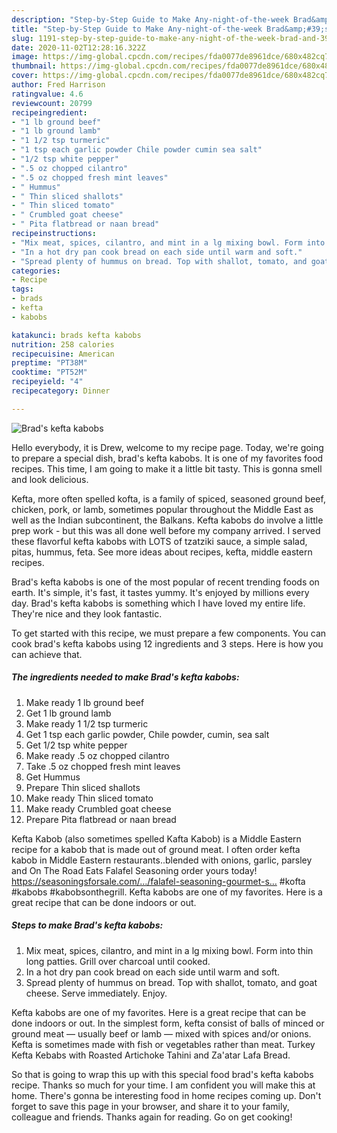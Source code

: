 ```yaml
---
description: "Step-by-Step Guide to Make Any-night-of-the-week Brad&amp;#39;s kefta kabobs"
title: "Step-by-Step Guide to Make Any-night-of-the-week Brad&amp;#39;s kefta kabobs"
slug: 1191-step-by-step-guide-to-make-any-night-of-the-week-brad-and-39-s-kefta-kabobs
date: 2020-11-02T12:28:16.322Z
image: https://img-global.cpcdn.com/recipes/fda0077de8961dce/680x482cq70/brads-kefta-kabobs-recipe-main-photo.jpg
thumbnail: https://img-global.cpcdn.com/recipes/fda0077de8961dce/680x482cq70/brads-kefta-kabobs-recipe-main-photo.jpg
cover: https://img-global.cpcdn.com/recipes/fda0077de8961dce/680x482cq70/brads-kefta-kabobs-recipe-main-photo.jpg
author: Fred Harrison
ratingvalue: 4.6
reviewcount: 20799
recipeingredient:
- "1 lb ground beef"
- "1 lb ground lamb"
- "1 1/2 tsp turmeric"
- "1 tsp each garlic powder Chile powder cumin sea salt"
- "1/2 tsp white pepper"
- ".5 oz chopped cilantro"
- ".5 oz chopped fresh mint leaves"
- " Hummus"
- " Thin sliced shallots"
- " Thin sliced tomato"
- " Crumbled goat cheese"
- " Pita flatbread or naan bread"
recipeinstructions:
- "Mix meat, spices, cilantro, and mint in a lg mixing bowl. Form into thin long patties. Grill over charcoal until cooked."
- "In a hot dry pan cook bread on each side until warm and soft."
- "Spread plenty of hummus on bread. Top with shallot, tomato, and goat cheese. Serve immediately. Enjoy."
categories:
- Recipe
tags:
- brads
- kefta
- kabobs

katakunci: brads kefta kabobs 
nutrition: 258 calories
recipecuisine: American
preptime: "PT38M"
cooktime: "PT52M"
recipeyield: "4"
recipecategory: Dinner

---
```



![Brad&#39;s kefta kabobs](https://img-global.cpcdn.com/recipes/fda0077de8961dce/680x482cq70/brads-kefta-kabobs-recipe-main-photo.jpg)

Hello everybody, it is Drew, welcome to my recipe page. Today, we're going to prepare a special dish, brad&#39;s kefta kabobs. It is one of my favorites food recipes. This time, I am going to make it a little bit tasty. This is gonna smell and look delicious.

Kefta, more often spelled kofta, is a family of spiced, seasoned ground beef, chicken, pork, or lamb, sometimes popular throughout the Middle East as well as the Indian subcontinent, the Balkans. Kefta kabobs do involve a little prep work - but this was all done well before my company arrived. I served these flavorful kefta kabobs with LOTS of tzatziki sauce, a simple salad, pitas, hummus, feta. See more ideas about recipes, kefta, middle eastern recipes.

Brad&#39;s kefta kabobs is one of the most popular of recent trending foods on earth. It's simple, it's fast, it tastes yummy. It's enjoyed by millions every day. Brad&#39;s kefta kabobs is something which I have loved my entire life. They're nice and they look fantastic.


To get started with this recipe, we must prepare a few components. You can cook brad&#39;s kefta kabobs using 12 ingredients and 3 steps. Here is how you can achieve that.

<!--inarticleads1-->

##### The ingredients needed to make Brad&#39;s kefta kabobs:

1. Make ready 1 lb ground beef
1. Get 1 lb ground lamb
1. Make ready 1 1/2 tsp turmeric
1. Get 1 tsp each garlic powder, Chile powder, cumin, sea salt
1. Get 1/2 tsp white pepper
1. Make ready .5 oz chopped cilantro
1. Take .5 oz chopped fresh mint leaves
1. Get  Hummus
1. Prepare  Thin sliced shallots
1. Make ready  Thin sliced tomato
1. Make ready  Crumbled goat cheese
1. Prepare  Pita flatbread or naan bread


Kefta Kabob (also sometimes spelled Kafta Kabob) is a Middle Eastern recipe for a kabob that is made out of ground meat. I often order kefta kabob in Middle Eastern restaurants..blended with onions, garlic, parsley and On The Road Eats Falafel Seasoning order yours today! https://seasoningsforsale.com/…/falafel-seasoning-gourmet-s… #kofta #kabobs #kabobsonthegrill. Kefta kabobs are one of my favorites. Here is a great recipe that can be done indoors or out. 

<!--inarticleads2-->

##### Steps to make Brad&#39;s kefta kabobs:

1. Mix meat, spices, cilantro, and mint in a lg mixing bowl. Form into thin long patties. Grill over charcoal until cooked.
1. In a hot dry pan cook bread on each side until warm and soft.
1. Spread plenty of hummus on bread. Top with shallot, tomato, and goat cheese. Serve immediately. Enjoy.


Kefta kabobs are one of my favorites. Here is a great recipe that can be done indoors or out. In the simplest form, kefta consist of balls of minced or ground meat — usually beef or lamb — mixed with spices and/or onions. Kefta is sometimes made with fish or vegetables rather than meat. Turkey Kefta Kebabs with Roasted Artichoke Tahini and Za&#39;atar Lafa Bread. 

So that is going to wrap this up with this special food brad&#39;s kefta kabobs recipe. Thanks so much for your time. I am confident you will make this at home. There's gonna be interesting food in home recipes coming up. Don't forget to save this page in your browser, and share it to your family, colleague and friends. Thanks again for reading. Go on get cooking!
